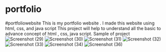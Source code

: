 # portfolio
#portfoliowebsite
This is my portfolio website .
I made this website using html, css, and java script
This project will help to understand all the basic to advance concept of html , css, java script.
Sample of project 
![Screenshot (29)](https://github.com/user-attachments/assets/9b055759-a121-46dc-a5f2-0b93a2e0ebed)
![Screenshot (30)](https://github.com/user-attachments/assets/4044aaf4-3709-420a-8605-b2bb8f349906)
![Screenshot (31)](https://github.com/user-attachments/assets/7e50a645-70fb-43c9-b7fb-b8052b132489)
![Screenshot (32)](https://github.com/user-attachments/assets/f8e24e00-018a-48ed-bd76-c2bd853ad5b7)
![Screenshot (33)](https://github.com/user-attachments/assets/50976bb6-c09f-4d12-86d7-15e534fa75d0)
![Screenshot (34)](https://github.com/user-attachments/assets/9cf410db-c643-4130-b602-408762719da9)
![Screenshot (36)](https://github.com/user-attachments/assets/80604909-83f6-4466-af9b-912733f5515b)
